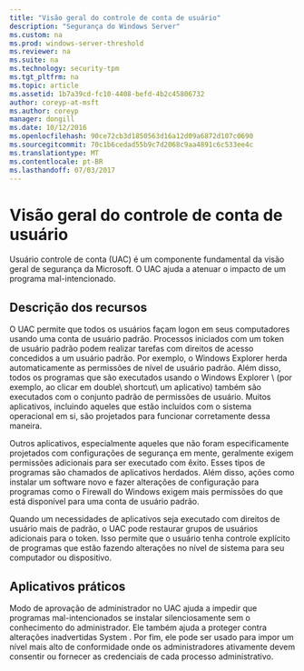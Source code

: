 ```yaml
---
title: "Visão geral do controle de conta de usuário"
description: "Segurança do Windows Server"
ms.custom: na
ms.prod: windows-server-threshold
ms.reviewer: na
ms.suite: na
ms.technology: security-tpm
ms.tgt_pltfrm: na
ms.topic: article
ms.assetid: 1b7a39cd-fc10-4408-befd-4b2c45806732
author: coreyp-at-msft
ms.author: coreyp
manager: dongill
ms.date: 10/12/2016
ms.openlocfilehash: 90ce72cb3d1850563d16a12d09a6872d107c0690
ms.sourcegitcommit: 70c1b6cedad55b9c7d2068c9aa4891c6c533ee4c
ms.translationtype: MT
ms.contentlocale: pt-BR
ms.lasthandoff: 07/03/2017
---
```

# <a name="user-account-control-overview"></a>Visão geral do controle de conta de usuário
Usuário controle de conta \(UAC\) é um componente fundamental da visão geral de segurança da Microsoft.  O UAC ajuda a atenuar o impacto de um programa mal-intencionado.

## <a name="BKMK_OVER"></a>Descrição dos recursos
O UAC permite que todos os usuários façam logon em seus computadores usando uma conta de usuário padrão. Processos iniciados com um token de usuário padrão podem realizar tarefas com direitos de acesso concedidos a um usuário padrão. Por exemplo, o Windows Explorer herda automaticamente as permissões de nível de usuário padrão. Além disso, todos os programas que são executados usando o Windows Explorer \ (por exemplo, ao clicar em double\ shortcut\ um aplicativo) também são executados com o conjunto padrão de permissões de usuário. Muitos aplicativos, incluindo aqueles que estão incluídos com o sistema operacional em si, são projetados para funcionar corretamente dessa maneira.

Outros aplicativos, especialmente aqueles que não foram especificamente projetados com configurações de segurança em mente, geralmente exigem permissões adicionais para ser executado com êxito. Esses tipos de programas são chamados de aplicativos herdados. Além disso, ações como instalar um software novo e fazer alterações de configuração para programas como o Firewall do Windows exigem mais permissões do que está disponível para uma conta de usuário padrão.

Quando um necessidades de aplicativos seja executado com direitos de usuário mais de padrão, o UAC pode restaurar grupos de usuários adicionais para o token. Isso permite que o usuário tenha controle explícito de programas que estão fazendo alterações no nível de sistema para seu computador ou dispositivo.

## <a name="BKMK_APP"></a>Aplicativos práticos
Modo de aprovação de administrador no UAC ajuda a impedir que programas mal-intencionados se instalar silenciosamente sem o conhecimento do administrador. Ele também ajuda a proteger contra alterações inadvertidas System \. Por fim, ele pode ser usado para impor um nível mais alto de conformidade onde os administradores ativamente devem consentir ou fornecer as credenciais de cada processo administrativo.



